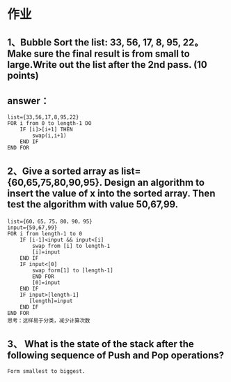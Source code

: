 # 作业
## 1、Bubble Sort the list: 33, 56, 17, 8, 95, 22。Make sure the final result is from small to large.Write out the list after the 2nd pass. (10 points) 

## answer：
    list={33,56,17,8,95,22}     
    FOR i from 0 to length-1 DO      
        IF [i]>[i+1] THEN     
            swap(i,i+1)         
        END IF      
    END FOR         

## 2、Give a sorted array as list={60,65,75,80,90,95}. Design an algorithm to insert the value of x into the sorted array. Then test the algorithm with value 50,67,99.

    list={60，65，75，80，90，95}        
    input={50,67,99}     
    FOR i from length-1 to 0       
        IF [i-1]<input && input<[i]           
            swap from [i] to length-1       
            [i]=input        
        END IF            
        IF input<[0]         
            swap form[1] to [length-1]      
            END FOR              
            [0]=input           
        END IF          
        IF input>[length-1]      
           [length]=input       
        END IF       
    END FOR        
    思考：这样易于分类，减少计算次数     

## 3、 What is the state of the stack after the following sequence of Push and Pop operations?
    Form smallest to biggest.
